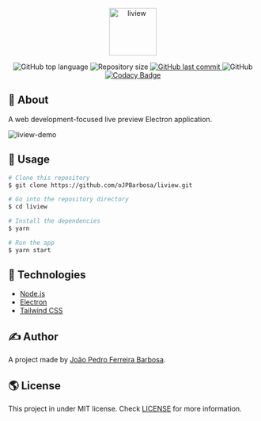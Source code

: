 <p align="center">
  <img alt="liview" width="96px" height="96px" src="https://user-images.githubusercontent.com/79005271/151847328-986244c9-3bcd-45c6-ba66-701308d4fbbc.png" />
</p>

<p align="center">
  <img alt="GitHub top language" src="https://img.shields.io/github/languages/top/oJPBarbosa/liview.svg">

  <img alt="Repository size" src="https://img.shields.io/github/repo-size/oJPBarbosa/liview.svg">
  <a href="https://github.com/oJPBarbosa/liview/commits">
    <img alt="GitHub last commit" src="https://img.shields.io/github/last-commit/oJPBarbosa/liview.svg">
  </a>
  <img alt="GitHub" src="https://img.shields.io/github/license/oJPBarbosa/liview.svg">
  <a href="https://www.codacy.com/gh/oJPBarbosa/liview/dashboard?utm_source=github.com&amp;utm_medium=referral&amp;utm_content=oJPBarbosa/liview&amp;utm_campaign=Badge_Grade">
    <img alt="Codacy Badge" src="">
  </a>
</p>

## 🎯 About

A web development-focused live preview Electron application.

<p>
  <img alt="liview-demo" src="https://user-images.githubusercontent.com/79005271/151847159-075dd50f-51a7-4aa8-b301-b4ebd2f8815c.png">
</p>

## 🙋 Usage

```bash
# Clone this repository
$ git clone https://github.com/oJPBarbosa/liview.git

# Go into the repository directory
$ cd liview

# Install the dependencies
$ yarn

# Run the app
$ yarn start
```

## :rocket: Technologies

- [Node.js](https://nodejs.org/)
- [Electron](https://www.electronjs.org/)
- [Tailwind CSS](https://tailwindcss.com/)

## ✍️ Author

A project made by [João Pedro Ferreira Barbosa](https://github.com/oJPBarbosa).

## 🌎 License

This project in under MIT license. Check [LICENSE](https://github.com/oJPBarbosa/liview/blob/main/LICENSE) for more information.
